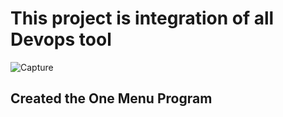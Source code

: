 # This project is integration of all Devops tool
![Capture](https://user-images.githubusercontent.com/78929192/201070858-c4f6aeb7-35b1-43c0-b1b6-f14e38ed5c7b.PNG)
## Created the One Menu Program
